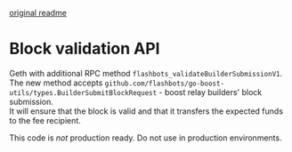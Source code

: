 [original readme](README.original.md)

# Block validation API

Geth with additional RPC method `flashbots_validateBuilderSubmissionV1`.  
The new method accepts `github.com/flashbots/go-boost-utils/types.BuilderSubmitBlockRequest` - boost relay builders' block submission.  
It will ensure that the block is valid and that it transfers the expected funds to the fee recipient.  

This code is *not* production ready. Do not use in production environments.  

